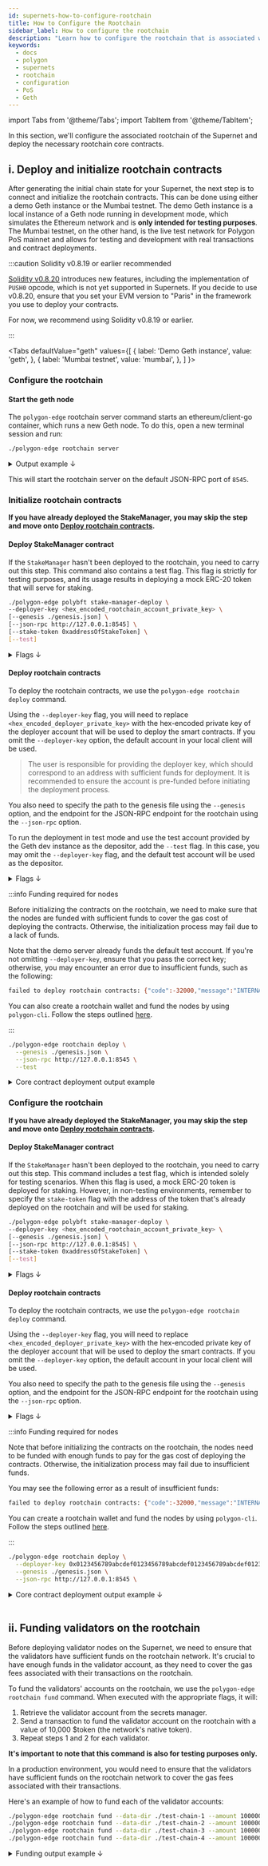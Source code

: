 ```yaml
---
id: supernets-how-to-configure-rootchain
title: How to Configure the Rootchain
sidebar_label: How to configure the rootchain
description: "Learn how to configure the rootchain that is associated with your Supernet."
keywords:
  - docs
  - polygon
  - supernets
  - rootchain
  - configuration
  - PoS
  - Geth
---
```


import Tabs from '@theme/Tabs';
import TabItem from '@theme/TabItem';

In this section, we'll configure the associated rootchain of the Supernet and deploy the necessary rootchain core contracts.

## i. Deploy and initialize rootchain contracts

After generating the initial chain state for your Supernet, the next step is to connect and initialize the rootchain contracts. This can be done using either a demo Geth instance or the Mumbai testnet. The demo Geth instance is a local instance of a Geth node running in development mode, which simulates the Ethereum network and is **only intended for testing purposes**. The Mumbai testnet, on the other hand, is the live test network for Polygon PoS mainnet and allows for testing and development with real transactions and contract deployments.

:::caution Solidity v0.8.19 or earlier recommended

[<ins>Solidity v0.8.20</ins>](https://blog.soliditylang.org/2023/05/10/solidity-0.8.20-release-announcement/) introduces new features, including the implementation of `PUSH0` opcode, which is not yet supported in Supernets. If you decide to use v0.8.20, ensure that you set your EVM version to "Paris" in the framework you use to deploy your contracts. 

For now, we recommend using Solidity v0.8.19 or earlier.

:::

<!-- ===================================================================================================================== -->
<!-- ==================================================== ROOTCHAIN TABS ================================================= -->
<!-- ===================================================================================================================== -->

<Tabs
defaultValue="geth"
values={[
{ label: 'Demo Geth instance', value: 'geth', },
{ label: 'Mumbai testnet', value: 'mumbai', },
]
}>

<!-- ==================================================== GETH ROOTCHAIN ================================================= -->

<TabItem value="geth">

### Configure the rootchain

#### Start the geth node

The `polygon-edge` rootchain server command starts an ethereum/client-go container, which runs a new Geth node.
To do this, open a new terminal session and run:

  ```bash
  ./polygon-edge rootchain server
  ```

<details>
<summary>Output example ↓</summary>

You should see output similar to the following, indicating that the rootchain server is now running:

  ```bash
  {"status":"Pulling from 0xpolygon/go-ethereum-console","id":"latest"}
  {"status":"Digest: sha256:6aad124b6775b96d05c94850dcafde45911f7bb2b473328dc4a792b1ffb2bdb6"}
  {"status":"Status: Image is up to date for ghcr.io/0xpolygon/go-ethereum-console:latest"}
  INFO [05-04|09:48:51.496] Starting Geth in ephemeral dev mode...
  WARN [05-04|09:48:51.498] You are running Geth in --dev mode. Please note the following:

    1. This mode is only intended for fast, iterative development without assumptions on
       security or persistence.
    2. The database is created in memory unless specified otherwise. Therefore, shutting down
       your computer or losing power will wipe your entire block data and chain state for
       your dev environment.
    3. A random, pre-allocated developer account will be available and unlocked as
       eth.coinbase, which can be used for testing. The random dev account is temporary,
       stored on a ramdisk, and will be lost if your machine is restarted.
    4. Mining is enabled by default. However, the client will only seal blocks if transactions
       are pending in the mempool. The miner's minimum accepted gas price is 1.
    5. Networking is disabled; there is no listen-address, the maximum number of peers is set
       to 0, and discovery is disabled.

  INFO [05-04|09:48:51.515] Maximum peer count                       ETH=50 LES=0 total=50
  INFO [05-04|09:48:51.524] Smartcard socket not found, disabling    err="stat /run/pcscd/pcscd.comm: no such file or directory"
  INFO [05-04|09:48:51.576] Set global gas cap                       cap=50,000,000
  INFO [05-04|09:48:52.676] Using developer account                  address=0xd8aC7c1C8A8F34392aD45C250489DeE5D1dC5F51
  INFO [05-04|09:48:52.682] Allocated cache and file handles         database=/eth1data/geth/chaindata cache=512.00MiB handles=524,288
  INFO [05-04|09:48:52.807] Opened ancient database                  database=/eth1data/geth/chaindata/ancient/chain readonly=false
  INFO [05-04|09:48:52.824] Allocated trie memory caches             clean=154.00MiB dirty=256.00MiB
  INFO [05-04|09:48:52.827] Allocated cache and file handles         database=/eth1data/geth/chaindata               cache=512.00MiB handles=524,288
  INFO [05-04|09:48:52.987] Opened ancient database                  database=/eth1data/geth/chaindata/ancient/chain readonly=false
  INFO [05-04|09:48:53.003] Initialising Ethereum protocol           network=1337 dbversion=<nil>
  INFO [05-04|09:48:53.005] Writing custom genesis block
  INFO [05-04|09:48:53.018] Persisted trie from memory database      nodes=12 size=1.82KiB time=2.892875ms gcnodes=0 gcsize=0.00B gctime=0s livenodes=1 livesize=0.00B
  INFO [05-04|09:48:53.029]
  INFO [05-04|09:48:53.029] ---------------------------------------------------------------------------------------------------------------------------------------------------------
  INFO [05-04|09:48:53.030] Chain ID:  1337 (unknown)
  INFO [05-04|09:48:53.030] Consensus: Clique (proof-of-authority)
  INFO [05-04|09:48:53.030]
  INFO [05-04|09:48:53.030] Pre-Merge hard forks:
  INFO [05-04|09:48:53.031]  - Homestead:                   0        (https://github.com/ethereum/execution-specs/blob/master/network-upgrades/mainnet-upgrades/homestead.md)
  INFO [05-04|09:48:53.031]  - Tangerine Whistle (EIP 150): 0        (https://github.com/ethereum/execution-specs/blob/master/network-upgrades/mainnet-upgrades/tangerine-whistle.md)
  INFO [05-04|09:48:53.031]  - Spurious Dragon/1 (EIP 155): 0        (https://github.com/ethereum/execution-specs/blob/master/network-upgrades/mainnet-upgrades/spurious-dragon.md)
  INFO [05-04|09:48:53.031]  - Spurious Dragon/2 (EIP 158): 0        (https://github.com/ethereum/execution-specs/blob/master/network-upgrades/mainnet-upgrades/spurious-dragon.md)
  INFO [05-04|09:48:53.032]  - Byzantium:                   0        (https://github.com/ethereum/execution-specs/blob/master/network-upgrades/mainnet-upgrades/byzantium.md)
  INFO [05-04|09:48:53.032]  - Constantinople:              0        (https://github.com/ethereum/execution-specs/blob/master/network-upgrades/mainnet-upgrades/constantinople.md)
  INFO [05-04|09:48:53.032]  - Petersburg:                  0        (https://github.com/ethereum/execution-specs/blob/master/network-upgrades/mainnet-upgrades/petersburg.md)
  INFO [05-04|09:48:53.032]  - Istanbul:                    0        (https://github.com/ethereum/execution-specs/blob/master/network-upgrades/mainnet-upgrades/istanbul.md)
  INFO [05-04|09:48:53.032]  - Muir Glacier:                0        (https://github.com/ethereum/execution-specs/blob/master/network-upgrades/mainnet-upgrades/muir-glacier.md)
  INFO [05-04|09:48:53.033]  - Berlin:                      0        (https://github.com/ethereum/execution-specs/blob/master/network-upgrades/mainnet-upgrades/berlin.md)
  INFO [05-04|09:48:53.033]  - London:                      0        (https://github.com/ethereum/execution-specs/blob/master/network-upgrades/mainnet-upgrades/london.md)
  INFO [05-04|09:48:53.033]
  INFO [05-04|09:48:53.033] The Merge is not yet available for this network!
  INFO [05-04|09:48:53.033]  - Hard-fork specification: https://github.com/ethereum/execution-specs/blob/master/network-upgrades/mainnet-upgrades/paris.md
  INFO [05-04|09:48:53.034] ---------------------------------------------------------------------------------------------------------------------------------------------------------
  INFO [05-04|09:48:53.034]
  INFO [05-04|09:48:53.039] Loaded most recent local header          number=0 hash=368c9f..43bc46 td=1 age=54y1mo1w
  INFO [05-04|09:48:53.040] Loaded most recent local full block      number=0 hash=368c9f..43bc46 td=1 age=54y1mo1w
  INFO [05-04|09:48:53.040] Loaded most recent local fast block      number=0 hash=368c9f..43bc46 td=1 age=54y1mo1w
  WARN [05-04|09:48:53.043] Failed to load snapshot                  err="missing or corrupted snapshot"
  INFO [05-04|09:48:53.045] Rebuilding state snapshot
  INFO [05-04|09:48:53.048] Resuming state snapshot generation       root=1e8d18..71da09 accounts=0 slots=0 storage=0.00B dangling=0 elapsed=2.311ms
  INFO [05-04|09:48:53.060] Regenerated local transaction journal    transactions=0 accounts=0
  INFO [05-04|09:48:53.064] Generated state snapshot                 accounts=10 slots=0 storage=412.00B dangling=0 elapsed=18.140ms
  INFO [05-04|09:48:53.066] Gasprice oracle is ignoring threshold set threshold=2
  WARN [05-04|09:48:53.071] Error reading unclean shutdown markers   error="leveldb: not found"
  WARN [05-04|09:48:53.072] Engine API enabled                       protocol=eth
  WARN [05-04|09:48:53.072] Engine API started but chain not configured for merge yet
  INFO [05-04|09:48:53.073] Stored checkpoint snapshot to disk       number=0 hash=368c9f..43bc46
  INFO [05-04|09:48:53.076] Starting peer-to-peer node               instance=Geth/v1.11.0-unstable-b590faff-20221007/linux-amd64/go1.18.6
  WARN [05-04|09:48:53.077] P2P server will be useless, neither dialing nor listening
  INFO [05-04|09:48:53.137] New local node record                    seq=1,683,193,733,117 id=bb78e0f3d24eccb1 ip=127.0.0.1 udp=0 tcp=0
  INFO [05-04|09:48:53.145] Started P2P networking                   self=enode://d1a6c5a13a7469707feec8af30254f4fba1035fee47c56514790020dacbcbaeace23943e0838e7dd6555f6f723cf1d4c9ff3a00ebdf2bb796c71787fbd6407cc@127.0.0.1:0
  INFO [05-04|09:48:53.151] IPC endpoint opened                      url=/eth1data/geth.ipc
  INFO [05-04|09:48:53.159] Generated JWT secret                     path=/eth1data/geth/jwtsecret
  INFO [05-04|09:48:53.163] HTTP server started                      endpoint=[::]:8545 auth=false prefix= cors= vhosts=localhost
  INFO [05-04|09:48:53.163] WebSocket enabled                        url=ws://[::]:8546
  INFO [05-04|09:48:53.168] WebSocket enabled                        url=ws://127.0.0.1:8551
  INFO [05-04|09:48:53.168] HTTP server started                      endpoint=127.0.0.1:8551 auth=true  prefix= cors=localhost vhosts=localhost
  INFO [05-04|09:48:53.174] Transaction pool price threshold updated price=0
  INFO [05-04|09:48:53.175] Updated mining threads                   threads=0
  INFO [05-04|09:48:53.175] Transaction pool price threshold updated price=1
  INFO [05-04|09:48:53.175] Etherbase automatically configured       address=0xd8aC7c1C8A8F34392aD45C250489DeE5D1dC5F51
  INFO [05-04|09:48:53.179] Commit new sealing work                  number=1 sealhash=c40800..8372ed uncles=0 txs=0 gas=0 fees=0 elapsed=2.295ms
  INFO [05-04|09:48:53.180] Commit new sealing work                  number=1 sealhash=c40800..8372ed uncles=0 txs=0 gas=0 fees=0 elapsed=3.644ms
  INFO [05-04|09:48:53.185] Successfully sealed new block            number=1 sealhash=c40800..8372ed hash=75c2e6..45c554 elapsed=6.768ms
  ```

</details>

This will start the rootchain server on the default JSON-RPC port of `8545`.

### Initialize rootchain contracts

**If you have already deployed the StakeManager, you may skip the step and move onto [Deploy rootchain contracts](#deploy-rootchain-contracts).**

#### Deploy StakeManager contract

If the `StakeManager` hasn't been deployed to the rootchain, you need to carry out this step. This command also contains a test flag. This flag is strictly for testing purposes, and its usage results in deploying a mock ERC-20 token that will serve for staking.

  ```bash
  ./polygon-edge polybft stake-manager-deploy \
  --deployer-key <hex_encoded_rootchain_account_private_key> \
  [--genesis ./genesis.json] \
  [--json-rpc http://127.0.0.1:8545] \
  [--stake-token 0xaddressOfStakeToken] \
  [--test]
  ```

<details>
<summary>Flags ↓</summary>

| Flag                   | Description                                                                      | Example |
|------------------------|----------------------------------------------------------------------------------|---------|
| `register-validator`   | Registers a whitelisted validator to supernet manager on rootchain               | `register-validator --validator-address 0xB16D...8DAB` |
| `stake`                | Stakes the amount sent for validator on rootchain                                | `stake --amount 1000 --validator 0xB16D...8DAB` |
| `supernet`             | Performs supernet initialization & finalization command                          | `--` |
| `unstake`              | Unstakes the amount sent for validator or undelegates amount from validator      | `unstake --validator 0xB16D...8DAB` |
| `validator-info`       | Retrieves validator information                                                  | `validator-info --validator 0xB16D...8DAB` |
| `whitelist-validators` | Whitelists new validators                                                        | `whitelist-validators --validator-address 0xB16D...8DAB` |
| `withdraw-child`       | Withdraws pending withdrawals on child chain for a given validator               | `withdraw-child --validator 0xB16D...8DAB` |
| `withdraw-rewards`     | Withdraws pending rewards on child chain for a given validator                   | `withdraw-rewards --validator 0xB16D...8DAB` |
| `withdraw-root`        | Withdraws sender's withdrawable amount to a specified address on the root chain  | `withdraw-root --address 0xB16D...8DAB` |

</details>

#### Deploy rootchain contracts

To deploy the rootchain contracts, we use the `polygon-edge rootchain deploy` command. 

Using the `--deployer-key` flag, you will need to replace `<hex_encoded_deployer_private_key>` with the hex-encoded private key of the deployer account that will be used to deploy the smart contracts. If you omit the `--deployer-key` option, the default account in your local client will be used.

> The user is responsible for providing the deployer key, which should correspond to an address with sufficient funds for deployment. It is recommended to ensure the account is pre-funded before initiating the deployment process.

You also need to specify the path to the genesis file using the `--genesis` option, and the endpoint for the JSON-RPC endpoint for the rootchain using the `--json-rpc` option.

To run the deployment in test mode and use the test account provided by the Geth dev instance as the depositor, add the `--test` flag. In this case, you may omit the `--deployer-key` flag, and the default test account will be used as the depositor.

<details>
<summary>Flags ↓</summary>

| Flag                  | Description                                                               | Example                                       |
|-----------------------|---------------------------------------------------------------------------|-----------------------------------------------|
| `--deployer-key`      | Hex encoded private key of the account which deploys rootchain contracts  | `--deployer-key <PRIVATE_KEY>`                |
| `--json-rpc`          | The JSON RPC rootchain IP address (e.g. http://127.0.0.1:8545)            | `--json-rpc http://127.0.0.1:8545`             |
| `--genesis`           | Genesis file path that contains chain configuration                       | `--genesis ./genesis.json`                    |
| `--erc1155-token`     | Existing rootchain ERC-1155 token address                                | `--erc1155-token <ERC_1155_ADDRESS>`           |
| `--erc20-token`       | Existing rootchain ERC-20 token address                                  | `--erc20-token <ERC_20_ADDRESS>`               |
| `--erc721-token`      | Existing rootchain ERC-721 token address                                 | `--erc721-token <ERC_721_ADDRESS>`             |
| `--test`              | Indicates whether rootchain contracts deployer is hardcoded test account | `--test`                                      |

</details>

:::info Funding required for nodes

Before initializing the contracts on the rootchain, we need to make sure that the nodes are funded with sufficient funds to cover the gas cost of deploying the contracts. Otherwise, the initialization process may fail due to a lack of funds. 

Note that the demo server already funds the default test account. If you're not omitting `--deployer-key`, ensure that you pass the correct key; otherwise, you may encounter an error due to insufficient funds, such as the following:

```bash
failed to deploy rootchain contracts: {"code":-32000,"message":"INTERNAL_ERROR: insufficient funds"}
```

You can also create a rootchain wallet and fund the nodes by using `polygon-cli`.
Follow the steps outlined [<ins>here</ins>](https://github.com/maticnetwork/polygon-cli).

:::

  ```bash
  ./polygon-edge rootchain deploy \
    --genesis ./genesis.json \
    --json-rpc http://127.0.0.1:8545 \
    --test
  ```

<details>
<summary>Core contract deployment output example</summary>

```bash
[ROOTCHAIN - CONTRACTS DEPLOYMENT] started... Rootchain JSON RPC address http://127.0.0.1:8545.


[ROOTCHAIN - DEPLOY CONTRACT]
Name               = RootERC20
Contract (address) = 0x6FE03c2768C9d800AF3Dedf1878b5687FE120a27
Transaction (hash) = 0x5c77b2fbc658c97ceba964efd512f6fb01224ca0f81b6f97fbc0f258c7ae3b2b


[ROOTCHAIN - DEPLOY CONTRACT]
Name               = RootERC721
Contract (address) = 0x3d46A809D5767B81a8836f0E79145ba615A2Dd61
Transaction (hash) = 0xdb3051d76de9296e3e2f8e723b85bc679e183bdbd47820506af61828bec17da3


[ROOTCHAIN - DEPLOY CONTRACT]
Name               = RootERC1155
Contract (address) = 0x72E1C51FE6dABF2e3d5701170cf5aD3620E6B8ba
Transaction (hash) = 0x99f8897fe1d921b58aac44fef3d35e986186dee8d2ea8f06b55ca3c5e775c431


[ROOTCHAIN - DEPLOY CONTRACT]
Name               = StateSender
Contract (address) = 0x436604426F31A05f905C64edc973E575BdB46471
Transaction (hash) = 0xcb1d9674f1c928527a470d74532a6fe1e755e64909c8ecd5cce014d7330fb500


[ROOTCHAIN - DEPLOY CONTRACT]
Name               = CheckpointManager
Contract (address) = 0x947a581B2713F58A8145201DA41BCb6aAE90196B
Transaction (hash) = 0xf6bb5054971c0d0a135ae63767a39d4cd6f1401a961e6abcfca47351576a1235


[ROOTCHAIN - DEPLOY CONTRACT]
Name               = BLS
Contract (address) = 0x1BfAdFDc7554f618665e3EAE7C22DE2B5ab54786
Transaction (hash) = 0xecad816ee9c8cee2bf646dd077ca26ac9d07f1593967c3b94ff7fa1110e0cd73


[ROOTCHAIN - DEPLOY CONTRACT]
Name               = BN256G2
Contract (address) = 0x22C246401ed6e52C525644659C5304aed63516C7
Transaction (hash) = 0xf220bb6dcd40eef63df0517cb4ed768dfcb5f432644937b7dcaedcc7b4b5342e


[ROOTCHAIN - DEPLOY CONTRACT]
Name               = ExitHelper
Contract (address) = 0x88d3678C1e99Fc0b699fCA4cf2BC1c2C75C7f272
Transaction (hash) = 0xa77415d8d06f6fd0973cd844ba67582afd34808c9943a9c2f8305a4f53ea66de


[ROOTCHAIN - DEPLOY CONTRACT]
Name               = RootERC20Predicate
Contract (address) = 0xB3A64e1ffB0867E93665Da1052b3dbAb427A538C
Transaction (hash) = 0xdada762e15613a41b3cd37bc8f1c6750d2498f9bd743769549e8b4b6fbba07e1


[ROOTCHAIN - DEPLOY CONTRACT]
Name               = ERC20Template
Contract (address) = 0xaCB3Eb2f3c167B56410F0351B6C6EBac9256f553
Transaction (hash) = 0xb53e9bc41aca03ea51cd82de944bd84618c25976b475bba9615eef2bf449c5d3


[ROOTCHAIN - DEPLOY CONTRACT]
Name               = RootERC721Predicate
Contract (address) = 0xA1DFe8536732EB98BBCA36A7f97C72e3395EaB8E
Transaction (hash) = 0x4ee43d7754f03e4322ac8eb29bfd2c8410e837f42a786ae0f13f6aee4795c815


[ROOTCHAIN - DEPLOY CONTRACT]
Name               = ERC721Template
Contract (address) = 0x8d83F76FB303d30d35E1A8FAafB69294C8bD4069
Transaction (hash) = 0x242d30e721e5a9a4324f92e5874a62de6bc65089b51013a4fbac6033cdf2a6fc


[ROOTCHAIN - DEPLOY CONTRACT]
Name               = RootERC1155Predicate
Contract (address) = 0x0e3C79887960455083c5F063035C723c61906811
Transaction (hash) = 0x89013a2cfe0c68b73c226cb917822159ae68167b1f8a178e1e63dd8077e245d0


[ROOTCHAIN - DEPLOY CONTRACT]
Name               = ERC1155Template
Contract (address) = 0x7e5BB8F3721C594Af6aB04D5bDf5C52742F37403
Transaction (hash) = 0x3415e2fb208fb0307746d3a0a35794a5de759fd77109d6a043dea7420c8da230


[ROOTCHAIN - DEPLOY CONTRACT]
Name               = StakeManager
Contract (address) = 0x811068e4106f7A70D443684FF4927eC3940439Ec
Transaction (hash) = 0xe7ab6d4e5002a84b168b195affbf9cdf7bc1f67d05bbeb78e62e4517393626d7


[ROOTCHAIN - DEPLOY CONTRACT]
Name               = CustomSupernetManager
Contract (address) = 0x75aA024A2292A3FD3C17d67b54B3d00435437246
Transaction (hash) = 0xbe80f099313c6505176a6bc888062ccb124deb83f2e413b0bf076ae5d6b9f6e5

[ROOTCHAIN - CONTRACTS DEPLOYMENT] StakeManager contract is initialized

[ROOTCHAIN - CONTRACTS DEPLOYMENT] CustomSupernetManager contract is initialized

[ROOTCHAIN - CONTRACTS DEPLOYMENT] [VALIDATORS]
Address=0x61324166B0202DB1E7502924326262274Fa4358F; Balance=1000000; P2P Multi addr=/ip4/127.0.0.1/tcp/30301/p2p/16Uiu2HAmMYyzK7c649Tnn6XdqFLP7fpPB2QWdck1Ee9vj5a7Nhg8; BLS Key=06d8d9e6af67c28e85ac400b72c2e635e83234f8a380865e050a206554049a222c4792120d84977a6ca669df56ff3a1cf1cfeccddb650e7aacff4ed6c1d4e37b055858209f80117b3c0a6e7a28e456d4caf2270f430f9df2ba37221f23e9bbd313c9ef488e1849cc5c40d18284d019dde5ed86770309b9c24b70ceff6167a6ca;
Address=0xFE5E166BA5EA50c04fCa00b07b59966E6C2E9570; Balance=1000000000000000000000000; P2P Multi addr=/ip4/127.0.0.1/tcp/30302/p2p/16Uiu2HAmLXVapjR2Yx3B1taCmHnckQ1ph2xrawBjW2kvSErps9CX; BLS Key=0601da8856a6d3d3bb0f3bcbb90ea7b8c0db8271b9203e6123c6804aa3fc5f810be33287968ca1af2be11839516850a6ffef2337d99e679b7531efbbea2e3bf727a053c0cbede71da3d5f489b6ad862ccd8bb0bfb7fa379e3395d3b1142594a73020e87d63c298a3a4eba0ace65727f8659bab6389b9448b72512db72bbe937f;
[ROOTCHAIN - CONTRACTS DEPLOYMENT] Validators hash: 0x9d31cd8a803b09a9c5e054301977b1f5b758c56f811351e937a0a3792e2ef8b1
[ROOTCHAIN - CONTRACTS DEPLOYMENT] CheckpointManager contract is initialized

[ROOTCHAIN - CONTRACTS DEPLOYMENT] ExitHelper contract is initialized

[ROOTCHAIN - CONTRACTS DEPLOYMENT] RootERC20Predicate contract is initialized

[ROOTCHAIN - CONTRACTS DEPLOYMENT] RootERC721Predicate contract is initialized

[ROOTCHAIN - CONTRACTS DEPLOYMENT] RootERC1155Predicate contract is initialized

[ROOTCHAIN - CONTRACTS DEPLOYMENT] finished. All contracts are successfully deployed and initialized.
```

</details>

</TabItem>

<!-- =================================================== MUMBAI ROOTCHAIN ================================================ -->

<TabItem value="mumbai">

### Configure the rootchain

**If you have already deployed the StakeManager, you may skip the step and move onto [Deploy rootchain contracts](#deploy-rootchain-contracts).**

#### Deploy StakeManager contract

If the `StakeManager` hasn't been deployed to the rootchain, you need to carry out this step.
This command includes a test flag, which is intended solely for testing scenarios. When this flag is used, a mock ERC-20 token is deployed for staking. However, in non-testing environments, remember to specify the `stake-token` flag with the address of the token that's already deployed on the rootchain and will be used for staking.

  ```bash
  ./polygon-edge polybft stake-manager-deploy \
  --deployer-key <hex_encoded_rootchain_account_private_key> \
  [--genesis ./genesis.json] \
  [--json-rpc http://127.0.0.1:8545] \
  [--stake-token 0xaddressOfStakeToken] \
  [--test]
  ```

<details>
<summary>Flags ↓</summary>

| Flag                   | Description                                                                      | Example |
|------------------------|----------------------------------------------------------------------------------|---------|
| `register-validator`   | Registers a whitelisted validator to supernet manager on rootchain               | `register-validator --validator-address 0xB16D...8DAB` |
| `stake`                | Stakes the amount sent for validator on rootchain                                | `stake --amount 1000 --validator 0xB16D...8DAB` |
| `supernet`             | Performs supernet initialization & finalization command                          | `--` |
| `unstake`              | Unstakes the amount sent for validator or undelegates amount from validator      | `unstake --validator 0xB16D...8DAB` |
| `validator-info`       | Retrieves validator information                                                  | `validator-info --validator 0xB16D...8DAB` |
| `whitelist-validators` | Whitelists new validators                                                        | `whitelist-validators --validator-address 0xB16D...8DAB` |
| `withdraw-child`       | Withdraws pending withdrawals on child chain for a given validator               | `withdraw-child --validator 0xB16D...8DAB` |
| `withdraw-rewards`     | Withdraws pending rewards on child chain for a given validator                   | `withdraw-rewards --validator 0xB16D...8DAB` |
| `withdraw-root`        | Withdraws sender's withdrawable amount to a specified address on the root chain  | `withdraw-root --address 0xB16D...8DAB` |

</details>

#### Deploy rootchain contracts

To deploy the rootchain contracts, we use the `polygon-edge rootchain deploy` command. 

Using the `--deployer-key` flag, you will need to replace `<hex_encoded_deployer_private_key>` with the hex-encoded private key of the deployer account that will be used to deploy the smart contracts. If you omit the `--deployer-key` option, the default account in your local client will be used.

You also need to specify the path to the genesis file using the `--genesis` option, and the endpoint for the JSON-RPC endpoint for the rootchain using the `--json-rpc` option.

<details>
<summary>Flags ↓</summary>

| Flag                  | Description                                                               | Example                                       |
|-----------------------|---------------------------------------------------------------------------|-----------------------------------------------|
| `--deployer-key`      | Hex encoded private key of the account which deploys rootchain contracts  | `--deployer-key <PRIVATE_KEY>`                |
| `--json-rpc`          | The JSON RPC rootchain IP address (e.g. http://127.0.0.1:8545)            | `--json-rpc http://127.0.0.1:8545`             |
| `--genesis`           | Genesis file path that contains chain configuration                       | `--genesis ./genesis.json`                    |
| `--erc1155-token`     | Existing rootchain ERC-1155 token address                                | `--erc1155-token <ERC_1155_ADDRESS>`           |
| `--erc20-token`       | Existing rootchain ERC-20 token address                                  | `--erc20-token <ERC_20_ADDRESS>`               |
| `--erc721-token`      | Existing rootchain ERC-721 token address                                 | `--erc721-token <ERC_721_ADDRESS>`             |

Global flags:

| Flag                  | Description                                                               | Example                                       |
|-----------------------|---------------------------------------------------------------------------|-----------------------------------------------|
| `--grpc-address`      | The GRPC interface                                                        | `--grpc-address 127.0.0.1:9632`                |
| `--json`              | Get all outputs in JSON format                                            | `--json`                                      |

</details>

:::info Funding required for nodes

Note that before initializing the contracts on the rootchain, the nodes need to be funded with enough funds to pay for the gas cost of deploying the contracts. Otherwise, the initialization process may fail due to insufficient funds.

You may see the following error as a result of insufficient funds:

```bash
failed to deploy rootchain contracts: {"code":-32000,"message":"INTERNAL_ERROR: insufficient funds"}
```

You can create a rootchain wallet and fund the nodes by using `polygon-cli`.
Follow the steps outlined [<ins>here</ins>](https://github.com/maticnetwork/polygon-cli).

:::

  ```bash
  ./polygon-edge rootchain deploy \
    --deployer-key 0x0123456789abcdef0123456789abcdef0123456789abcdef0123456789abcdef \
    --genesis ./genesis.json \
    --json-rpc http://127.0.0.1:8545 \
  ```

<details>
<summary>Core contract deployment output example ↓</summary>

```bash
[ROOTCHAIN - CONTRACTS DEPLOYMENT] started... Rootchain JSON RPC address http://127.0.0.1:8545.


[ROOTCHAIN - DEPLOY CONTRACT]
Name               = RootERC20
Contract (address) = 0x6FE03c2768C9d800AF3Dedf1878b5687FE120a27
Transaction (hash) = 0x5c77b2fbc658c97ceba964efd512f6fb01224ca0f81b6f97fbc0f258c7ae3b2b


[ROOTCHAIN - DEPLOY CONTRACT]
Name               = RootERC721
Contract (address) = 0x3d46A809D5767B81a8836f0E79145ba615A2Dd61
Transaction (hash) = 0xdb3051d76de9296e3e2f8e723b85bc679e183bdbd47820506af61828bec17da3


[ROOTCHAIN - DEPLOY CONTRACT]
Name               = RootERC1155
Contract (address) = 0x72E1C51FE6dABF2e3d5701170cf5aD3620E6B8ba
Transaction (hash) = 0x99f8897fe1d921b58aac44fef3d35e986186dee8d2ea8f06b55ca3c5e775c431


[ROOTCHAIN - DEPLOY CONTRACT]
Name               = StateSender
Contract (address) = 0x436604426F31A05f905C64edc973E575BdB46471
Transaction (hash) = 0xcb1d9674f1c928527a470d74532a6fe1e755e64909c8ecd5cce014d7330fb500


[ROOTCHAIN - DEPLOY CONTRACT]
Name               = CheckpointManager
Contract (address) = 0x947a581B2713F58A8145201DA41BCb6aAE90196B
Transaction (hash) = 0xf6bb5054971c0d0a135ae63767a39d4cd6f1401a961e6abcfca47351576a1235


[ROOTCHAIN - DEPLOY CONTRACT]
Name               = BLS
Contract (address) = 0x1BfAdFDc7554f618665e3EAE7C22DE2B5ab54786
Transaction (hash) = 0xecad816ee9c8cee2bf646dd077ca26ac9d07f1593967c3b94ff7fa1110e0cd73


[ROOTCHAIN - DEPLOY CONTRACT]
Name               = BN256G2
Contract (address) = 0x22C246401ed6e52C525644659C5304aed63516C7
Transaction (hash) = 0xf220bb6dcd40eef63df0517cb4ed768dfcb5f432644937b7dcaedcc7b4b5342e


[ROOTCHAIN - DEPLOY CONTRACT]
Name               = ExitHelper
Contract (address) = 0x88d3678C1e99Fc0b699fCA4cf2BC1c2C75C7f272
Transaction (hash) = 0xa77415d8d06f6fd0973cd844ba67582afd34808c9943a9c2f8305a4f53ea66de


[ROOTCHAIN - DEPLOY CONTRACT]
Name               = RootERC20Predicate
Contract (address) = 0xB3A64e1ffB0867E93665Da1052b3dbAb427A538C
Transaction (hash) = 0xdada762e15613a41b3cd37bc8f1c6750d2498f9bd743769549e8b4b6fbba07e1


[ROOTCHAIN - DEPLOY CONTRACT]
Name               = ERC20Template
Contract (address) = 0xaCB3Eb2f3c167B56410F0351B6C6EBac9256f553
Transaction (hash) = 0xb53e9bc41aca03ea51cd82de944bd84618c25976b475bba9615eef2bf449c5d3


[ROOTCHAIN - DEPLOY CONTRACT]
Name               = RootERC721Predicate
Contract (address) = 0xA1DFe8536732EB98BBCA36A7f97C72e3395EaB8E
Transaction (hash) = 0x4ee43d7754f03e4322ac8eb29bfd2c8410e837f42a786ae0f13f6aee4795c815


[ROOTCHAIN - DEPLOY CONTRACT]
Name               = ERC721Template
Contract (address) = 0x8d83F76FB303d30d35E1A8FAafB69294C8bD4069
Transaction (hash) = 0x242d30e721e5a9a4324f92e5874a62de6bc65089b51013a4fbac6033cdf2a6fc


[ROOTCHAIN - DEPLOY CONTRACT]
Name               = RootERC1155Predicate
Contract (address) = 0x0e3C79887960455083c5F063035C723c61906811
Transaction (hash) = 0x89013a2cfe0c68b73c226cb917822159ae68167b1f8a178e1e63dd8077e245d0


[ROOTCHAIN - DEPLOY CONTRACT]
Name               = ERC1155Template
Contract (address) = 0x7e5BB8F3721C594Af6aB04D5bDf5C52742F37403
Transaction (hash) = 0x3415e2fb208fb0307746d3a0a35794a5de759fd77109d6a043dea7420c8da230


[ROOTCHAIN - DEPLOY CONTRACT]
Name               = StakeManager
Contract (address) = 0x811068e4106f7A70D443684FF4927eC3940439Ec
Transaction (hash) = 0xe7ab6d4e5002a84b168b195affbf9cdf7bc1f67d05bbeb78e62e4517393626d7


[ROOTCHAIN - DEPLOY CONTRACT]
Name               = CustomSupernetManager
Contract (address) = 0x75aA024A2292A3FD3C17d67b54B3d00435437246
Transaction (hash) = 0xbe80f099313c6505176a6bc888062ccb124deb83f2e413b0bf076ae5d6b9f6e5

[ROOTCHAIN - CONTRACTS DEPLOYMENT] StakeManager contract is initialized

[ROOTCHAIN - CONTRACTS DEPLOYMENT] CustomSupernetManager contract is initialized

[ROOTCHAIN - CONTRACTS DEPLOYMENT] [VALIDATORS]
Address=0x61324166B0202DB1E7502924326262274Fa4358F; Balance=1000000; P2P Multi addr=/ip4/127.0.0.1/tcp/30301/p2p/16Uiu2HAmMYyzK7c649Tnn6XdqFLP7fpPB2QWdck1Ee9vj5a7Nhg8; BLS Key=06d8d9e6af67c28e85ac400b72c2e635e83234f8a380865e050a206554049a222c4792120d84977a6ca669df56ff3a1cf1cfeccddb650e7aacff4ed6c1d4e37b055858209f80117b3c0a6e7a28e456d4caf2270f430f9df2ba37221f23e9bbd313c9ef488e1849cc5c40d18284d019dde5ed86770309b9c24b70ceff6167a6ca;
Address=0xFE5E166BA5EA50c04fCa00b07b59966E6C2E9570; Balance=1000000000000000000000000; P2P Multi addr=/ip4/127.0.0.1/tcp/30302/p2p/16Uiu2HAmLXVapjR2Yx3B1taCmHnckQ1ph2xrawBjW2kvSErps9CX; BLS Key=0601da8856a6d3d3bb0f3bcbb90ea7b8c0db8271b9203e6123c6804aa3fc5f810be33287968ca1af2be11839516850a6ffef2337d99e679b7531efbbea2e3bf727a053c0cbede71da3d5f489b6ad862ccd8bb0bfb7fa379e3395d3b1142594a73020e87d63c298a3a4eba0ace65727f8659bab6389b9448b72512db72bbe937f;
[ROOTCHAIN - CONTRACTS DEPLOYMENT] Validators hash: 0x9d31cd8a803b09a9c5e054301977b1f5b758c56f811351e937a0a3792e2ef8b1
[ROOTCHAIN - CONTRACTS DEPLOYMENT] CheckpointManager contract is initialized

[ROOTCHAIN - CONTRACTS DEPLOYMENT] ExitHelper contract is initialized

[ROOTCHAIN - CONTRACTS DEPLOYMENT] RootERC20Predicate contract is initialized

[ROOTCHAIN - CONTRACTS DEPLOYMENT] RootERC721Predicate contract is initialized

[ROOTCHAIN - CONTRACTS DEPLOYMENT] RootERC1155Predicate contract is initialized

[ROOTCHAIN - CONTRACTS DEPLOYMENT] finished. All contracts are successfully deployed and initialized.
```

</details>

</TabItem>
</Tabs>
<br/>

## ii. Funding validators on the rootchain

Before deploying validator nodes on the Supernet, we need to ensure that the validators have sufficient funds on the rootchain network. It's crucial to have enough funds in the validator account, as they need to cover the gas fees associated with their transactions on the rootchain.

To fund the validators' accounts on the rootchain, we use the `polygon-edge rootchain fund` command. When executed with the appropriate flags, it will:

1. Retrieve the validator account from the secrets manager.
2. Send a transaction to fund the validator account on the rootchain with a value of 10,000 $token (the network's native token).
3. Repeat steps 1 and 2 for each validator.

**It's important to note that this command is also for testing purposes only.**

In a production environment, you would need to ensure that the validators have sufficient funds on the rootchain network to cover the gas fees associated with their transactions.

Here's an example of how to fund each of the validator accounts:

  ```bash
  ./polygon-edge rootchain fund --data-dir ./test-chain-1 --amount 1000000000000000000
  ./polygon-edge rootchain fund --data-dir ./test-chain-2 --amount 1000000000000000000
  ./polygon-edge rootchain fund --data-dir ./test-chain-3 --amount 1000000000000000000
  ./polygon-edge rootchain fund --data-dir ./test-chain-4 --amount 1000000000000000000
  ```

<details>
<summary>Funding output example ↓</summary>

  ```bash
  [ROOTCHAIN FUND]
   Validator (address) = 0x61324166B0202DB1E7502924326262274Fa4358F
   Transaction (hash)  = 0x0fb6880751d3c2aa34e42680aa51e3848e2d8376960017068be1fe2fc9896786

  [ROOTCHAIN FUND]
   Validator (address) = 0xFE5E166BA5EA50c04fCa00b07b59966E6C2E9570
   Transaction (hash)  = 0x8e9890c55e391dc5e86e8edc271076039bb97d6ef9f5222b2e15fad73b7d7b87

   [ROOTCHAIN FUND]
   Validator (address) = 0x9aBb8441A12d4FD8D505C3fc50cDdc45E0df2b1e
   Transaction (hash)  = 0x9717b6feed8526d81227e690dc81d85eeb5b95580252b392d15372ec6c276447

   [ROOTCHAIN FUND]
   Validator (address) = 0xCaB5AAC79Bebe326e0c80d72b5662E73f5D8ea56
   Transaction (hash)  = 0xe3e35d80b19b61d8481d482bf9765769efb929de53d40a9d451f4efdcdd43bc0
  ```

</details>
